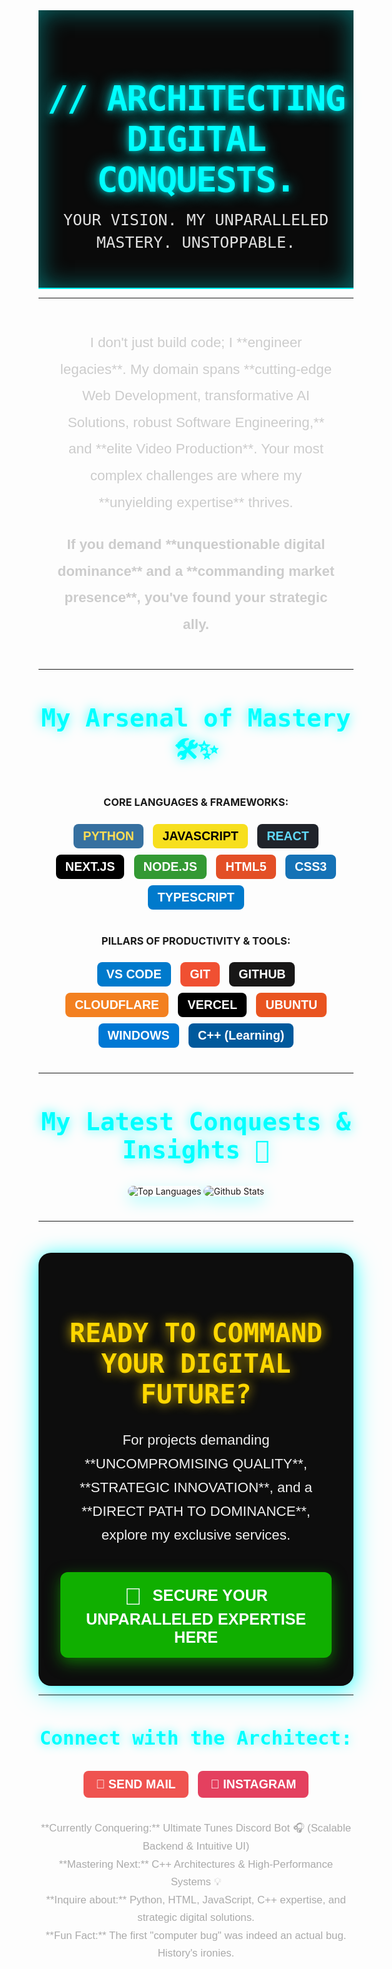 <div align="center" style="padding-top: 30px; padding-bottom: 30px; background-color: #0a0a0a; border-bottom: 2px solid #00FFFF; box-shadow: 0 0 40px rgba(0, 255, 255, 0.4) inset;">
  <h1 style="font-size: 4em; color: #00FFFF; text-shadow: 0 0 25px rgba(0, 255, 255, 0.9), 0 0 10px rgba(0, 255, 255, 0.6); margin-bottom: 15px; font-family: 'Consolas', monospace; font-weight: bold; letter-spacing: -2px;">
    // ARCHITECTING DIGITAL CONQUESTS.
  </h1>
  <p style="font-size: 1.8em; color: #E0E0E0; margin-top: 15px; font-family: 'Consolas', monospace; font-weight: 300; line-height: 1.4;">
    YOUR VISION. MY UNPARALLELED MASTERY. UNSTOPPABLE.
  </p>
</div>

---

<div align="center" style="margin-top: 50px; margin-bottom: 50px; padding: 0 30px;">
  <p style="font-size: 1.6em; line-height: 1.9; color: #CCCCCC; font-family: 'Arial', sans-serif;">
    I don't just build code; I **engineer legacies**. My domain spans **cutting-edge Web Development, transformative AI Solutions, robust Software Engineering,** and **elite Video Production**. Your most complex challenges are where my **unyielding expertise** thrives.
  </p>
  <p style="font-size: 1.6em; line-height: 1.9; color: #CCCCCC; font-family: 'Arial', sans-serif; font-weight: bold; margin-top: 25px;">
    If you demand **unquestionable digital dominance** and a **commanding market presence**, you've found your strategic ally.
  </p>
</div>

---

<div align="center" style="margin-top: 50px;">
  <h2 style="font-size: 2.8em; color: #00FFFF; text-shadow: 0 0 18px rgba(0, 255, 255, 0.8); margin-bottom: 35px; font-family: 'Consolas', monospace; font-weight: bold;">
    My Arsenal of Mastery 🛠️✨
  </h2>

  ### **CORE LANGUAGES & FRAMEWORKS:**
  <p style="margin-bottom: 35px; font-size: 1.4em; font-family: 'Arial', sans-serif;">
    <span style="display: inline-block; background-color: #3670A0; color: #ffdd54; padding: 8px 15px; border-radius: 8px; margin: 5px; font-weight: bold;">PYTHON</span>
    <span style="display: inline-block; background-color: #F7DF1E; color: #000; padding: 8px 15px; border-radius: 8px; margin: 5px; font-weight: bold;">JAVASCRIPT</span>
    <span style="display: inline-block; background-color: #20232A; color: #61DAFB; padding: 8px 15px; border-radius: 8px; margin: 5px; font-weight: bold;">REACT</span>
    <span style="display: inline-block; background-color: #000; color: #FFF; padding: 8px 15px; border-radius: 8px; margin: 5px; font-weight: bold;">NEXT.JS</span>
    <span style="display: inline-block; background-color: #339933; color: #FFF; padding: 8px 15px; border-radius: 8px; margin: 5px; font-weight: bold;">NODE.JS</span>
    <span style="display: inline-block; background-color: #E34F26; color: #FFF; padding: 8px 15px; border-radius: 8px; margin: 5px; font-weight: bold;">HTML5</span>
    <span style="display: inline-block; background-color: #1572B6; color: #FFF; padding: 8px 15px; border-radius: 8px; margin: 5px; font-weight: bold;">CSS3</span>
    <span style="display: inline-block; background-color: #007ACC; color: #FFF; padding: 8px 15px; border-radius: 8px; margin: 5px; font-weight: bold;">TYPESCRIPT</span>
  </p>

  ### **PILLARS OF PRODUCTIVITY & TOOLS:**
  <p style="margin-bottom: 35px; font-size: 1.4em; font-family: 'Arial', sans-serif;">
    <span style="display: inline-block; background-color: #007ACC; color: #FFF; padding: 8px 15px; border-radius: 8px; margin: 5px; font-weight: bold;">VS CODE</span>
    <span style="display: inline-block; background-color: #F05032; color: #FFF; padding: 8px 15px; border-radius: 8px; margin: 5px; font-weight: bold;">GIT</span>
    <span style="display: inline-block; background-color: #181717; color: #FFF; padding: 8px 15px; border-radius: 8px; margin: 5px; font-weight: bold;">GITHUB</span>
    <span style="display: inline-block; background-color: #F38020; color: #FFF; padding: 8px 15px; border-radius: 8px; margin: 5px; font-weight: bold;">CLOUDFLARE</span>
    <span style="display: inline-block; background-color: #000; color: #FFF; padding: 8px 15px; border-radius: 8px; margin: 5px; font-weight: bold;">VERCEL</span>
    <span style="display: inline-block; background-color: #E95420; color: #FFF; padding: 8px 15px; border-radius: 8px; margin: 5px; font-weight: bold;">UBUNTU</span>
    <span style="display: inline-block; background-color: #0078D4; color: #FFF; padding: 8px 15px; border-radius: 8px; margin: 5px; font-weight: bold;">WINDOWS</span>
    <span style="display: inline-block; background-color: #00599C; color: #FFF; padding: 8px 15px; border-radius: 8px; margin: 5px; font-weight: bold;">C++ (Learning)</span>
  </p>
</div>

---

<div align="center" style="margin-top: 50px;">
  <h2 style="font-size: 2.8em; color: #00FFFF; text-shadow: 0 0 18px rgba(0, 255, 255, 0.8); margin-bottom: 35px; font-family: 'Consolas', monospace; font-weight: bold;">
    My Latest Conquests & Insights 🚀
  </h2>
  <img src="https://github-readme-stats.vercel.app/api/top-langs/?username=CPS7&theme=radical&layout=compact&hide_border=true" alt="Top Languages" style="margin-bottom: 25px; border-radius: 12px; box-shadow: 0 8px 25px rgba(0, 255, 255, 0.3);" />
  <img src="https://github-readme-stats.vercel.app/api?username=CPS7&theme=radical&show_icons=true&count_private=false&hide_border=true" alt="Github Stats" style="border-radius: 12px; box-shadow: 0 8px 25px rgba(0, 255, 255, 0.3);" />
</div>

---

<div align="center" style="margin-top: 50px; background-color: #0d0d0d; padding: 45px 35px; border-radius: 20px; box-shadow: 0 10px 40px rgba(0, 255, 255, 0.6), 0 0 25px rgba(0, 255, 255, 0.4);">
  <h2 style="font-size: 3em; color: #FFD700; text-shadow: 0 0 18px rgba(255, 215, 0, 0.9); margin-bottom: 30px; font-family: 'Consolas', monospace; font-weight: bold;">
    READY TO COMMAND YOUR DIGITAL FUTURE?
  </h2>
  <p style="font-size: 1.6em; color: #F0F0F0; margin-bottom: 40px; font-family: 'Arial', sans-serif; line-height: 1.7;">
    For projects demanding **UNCOMPROMISING QUALITY**, **STRATEGIC INNOVATION**, and a **DIRECT PATH TO DOMINANCE**, explore my exclusive services.
  </p>
  <a href="https://www.fiverr.com/lakshay_rastogi" target="_blank" style="text-decoration: none;">
    <span style="display: inline-block; background-color: #10AF00; color: #FFFFFF; padding: 18px 40px; border-radius: 12px; font-size: 1.8em; font-weight: bold; font-family: 'Arial', sans-serif; box-shadow: 0 8px 25px rgba(16, 175, 0, 0.6); transition: transform 0.2s ease-in-out;">
      <span style="font-size: 1.5em; vertical-align: middle; margin-right: 10px;">🚀</span> SECURE YOUR UNPARALLELED EXPERTISE HERE
    </span>
  </a>
</div>

---

<div align="center" style="margin-top: 50px;">
  <h3 style="font-size: 2.2em; color: #00FFFF; text-shadow: 0 0 15px rgba(0, 255, 255, 0.7); margin-bottom: 30px; font-family: 'Consolas', monospace; font-weight: bold;">
    Connect with the Architect:
  </h3>
  <p style="margin-bottom: 30px; font-size: 1.4em; font-family: 'Arial', sans-serif;">
    <a href="mailto:cpsgaming17@gmail.com" target="_blank" style="text-decoration: none;">
      <span style="display: inline-block; background-color: #ef5350; color: #ffffff; padding: 10px 20px; border-radius: 8px; margin: 5px; font-weight: bold;">📧 SEND MAIL</span>
    </a>
    <a href="https://www.instagram.com/cps_predator/" target="_blank" style="text-decoration: none;">
      <span style="display: inline-block; background-color: #E4405F; color: #ffffff; padding: 10px 20px; border-radius: 8px; margin: 5px; font-weight: bold;">📸 INSTAGRAM</span>
    </a>
  </p>

  <p style="font-size: 1.2em; color: #AAAAAA; font-family: 'Arial', sans-serif; line-height: 1.7;">
    **Currently Conquering:** Ultimate Tunes Discord Bot 🎧 (Scalable Backend & Intuitive UI)
    <br>
    **Mastering Next:** C++ Architectures & High-Performance Systems 💡
    <br>
    **Inquire about:** Python, HTML, JavaScript, C++ expertise, and strategic digital solutions.
    <br>
    **Fun Fact:** The first "computer bug" was indeed an actual bug. History's ironies.
  </p>
</div>
